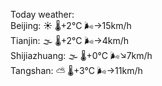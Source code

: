 Today weather:  
Beijing: ☀️ 🌡️+2°C 🌬️→15km/h  
Tianjin: 🌫  🌡️+2°C 🌬️→4km/h  
Shijiazhuang: 🌫  🌡️+0°C 🌬️↘7km/h  
Tangshan: ⛅️  🌡️+3°C 🌬️→11km/h  
